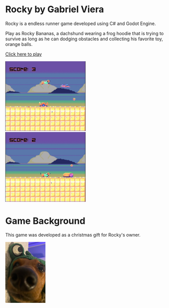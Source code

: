 # Rocky by Gabriel Viera

Rocky is a endless runner game developed using C# and Godot Engine.

Play as Rocky Bananas, a dachshund wearing a frog hoodie that is trying to survive as long as he can dodging obstacles and collecting his favorite toy, orange balls.

[Click here to play](https://g4vp.github.io/Rocky/Rocky.html)

<img src="Assets/images/Img1.png" width='50%'/>
<img src="Assets/images/img2.png" width='50%'/>

# Game Background

This game was developed as a christmas gift for Rocky's owner.

<img src="Assets/images/RockyPhoto.jpeg" width='25%'/>
